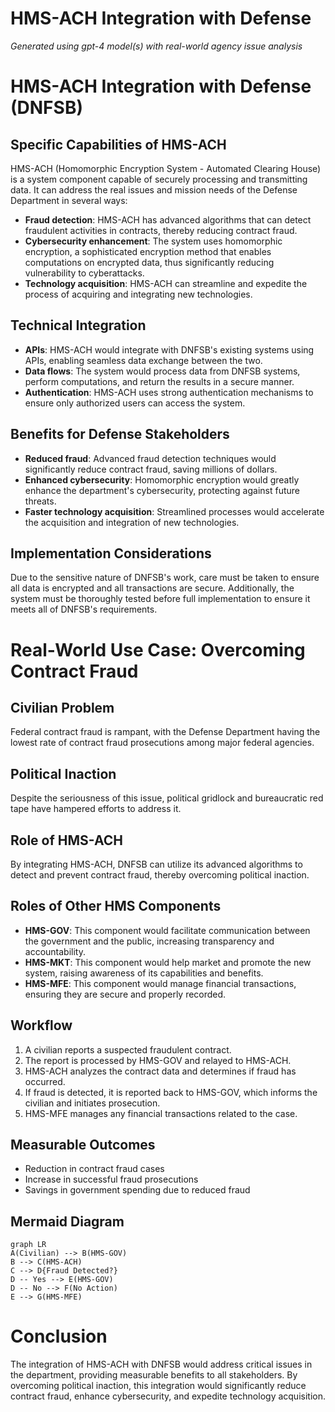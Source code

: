 # HMS-ACH Integration with Defense

*Generated using gpt-4 model(s) with real-world agency issue analysis*

# HMS-ACH Integration with Defense (DNFSB)

## Specific Capabilities of HMS-ACH

HMS-ACH (Homomorphic Encryption System - Automated Clearing House) is a system component capable of securely processing and transmitting data. It can address the real issues and mission needs of the Defense Department in several ways:

- **Fraud detection**: HMS-ACH has advanced algorithms that can detect fraudulent activities in contracts, thereby reducing contract fraud.
- **Cybersecurity enhancement**: The system uses homomorphic encryption, a sophisticated encryption method that enables computations on encrypted data, thus significantly reducing vulnerability to cyberattacks.
- **Technology acquisition**: HMS-ACH can streamline and expedite the process of acquiring and integrating new technologies.

## Technical Integration

- **APIs**: HMS-ACH would integrate with DNFSB's existing systems using APIs, enabling seamless data exchange between the two.
- **Data flows**: The system would process data from DNFSB systems, perform computations, and return the results in a secure manner.
- **Authentication**: HMS-ACH uses strong authentication mechanisms to ensure only authorized users can access the system.

## Benefits for Defense Stakeholders

- **Reduced fraud**: Advanced fraud detection techniques would significantly reduce contract fraud, saving millions of dollars.
- **Enhanced cybersecurity**: Homomorphic encryption would greatly enhance the department's cybersecurity, protecting against future threats.
- **Faster technology acquisition**: Streamlined processes would accelerate the acquisition and integration of new technologies.

## Implementation Considerations

Due to the sensitive nature of DNFSB's work, care must be taken to ensure all data is encrypted and all transactions are secure. Additionally, the system must be thoroughly tested before full implementation to ensure it meets all of DNFSB's requirements.

# Real-World Use Case: Overcoming Contract Fraud

## Civilian Problem

Federal contract fraud is rampant, with the Defense Department having the lowest rate of contract fraud prosecutions among major federal agencies.

## Political Inaction

Despite the seriousness of this issue, political gridlock and bureaucratic red tape have hampered efforts to address it.

## Role of HMS-ACH

By integrating HMS-ACH, DNFSB can utilize its advanced algorithms to detect and prevent contract fraud, thereby overcoming political inaction.

## Roles of Other HMS Components

- **HMS-GOV**: This component would facilitate communication between the government and the public, increasing transparency and accountability.
- **HMS-MKT**: This component would help market and promote the new system, raising awareness of its capabilities and benefits.
- **HMS-MFE**: This component would manage financial transactions, ensuring they are secure and properly recorded.

## Workflow

1. A civilian reports a suspected fraudulent contract.
2. The report is processed by HMS-GOV and relayed to HMS-ACH.
3. HMS-ACH analyzes the contract data and determines if fraud has occurred.
4. If fraud is detected, it is reported back to HMS-GOV, which informs the civilian and initiates prosecution.
5. HMS-MFE manages any financial transactions related to the case.

## Measurable Outcomes

- Reduction in contract fraud cases
- Increase in successful fraud prosecutions
- Savings in government spending due to reduced fraud

## Mermaid Diagram

```mermaid
graph LR
A(Civilian) --> B(HMS-GOV)
B --> C(HMS-ACH)
C --> D{Fraud Detected?}
D -- Yes --> E(HMS-GOV)
D -- No --> F(No Action)
E --> G(HMS-MFE)
```

# Conclusion

The integration of HMS-ACH with DNFSB would address critical issues in the department, providing measurable benefits to all stakeholders. By overcoming political inaction, this integration would significantly reduce contract fraud, enhance cybersecurity, and expedite technology acquisition.